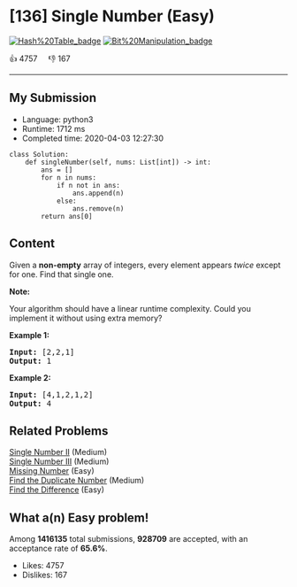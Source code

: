 # [136] Single Number (Easy)

[![Hash%20Table_badge](https://img.shields.io/badge/topic-Hash%20Table-green.svg)](https://leetcode.com/problems/single-number/)  [![Bit%20Manipulation_badge](https://img.shields.io/badge/topic-Bit%20Manipulation-green.svg)](https://leetcode.com/problems/single-number/) 

:+1: 4757 &nbsp; &nbsp; :thumbsdown: 167

---

## My Submission

- Language: python3
- Runtime: 1712 ms
- Completed time: 2020-04-03 12:27:30

```python3
class Solution:
    def singleNumber(self, nums: List[int]) -> int:
        ans = []
        for n in nums:
            if n not in ans:
                ans.append(n)
            else:
                ans.remove(n)
        return ans[0]
```

## Content
<p>Given a <strong>non-empty</strong>&nbsp;array of integers, every element appears <em>twice</em> except for one. Find that single one.</p>

<p><strong>Note:</strong></p>

<p>Your algorithm should have a linear runtime complexity. Could you implement it without using extra memory?</p>

<p><strong>Example 1:</strong></p>

<pre>
<strong>Input:</strong> [2,2,1]
<strong>Output:</strong> 1
</pre>

<p><strong>Example 2:</strong></p>

<pre>
<strong>Input:</strong> [4,1,2,1,2]
<strong>Output:</strong> 4
</pre>


## Related Problems
[Single Number II](https://leetcode.com/problems/single-number-ii/) (Medium) <br>
[Single Number III](https://leetcode.com/problems/single-number-iii/) (Medium) <br>
[Missing Number](https://leetcode.com/problems/missing-number/) (Easy) <br>
[Find the Duplicate Number](https://leetcode.com/problems/find-the-duplicate-number/) (Medium) <br>
[Find the Difference](https://leetcode.com/problems/find-the-difference/) (Easy) <br>

## What a(n) Easy problem!
Among **1416135** total submissions, **928709** are accepted, with an acceptance rate of **65.6%**. <br>

- Likes: 4757
- Dislikes: 167

